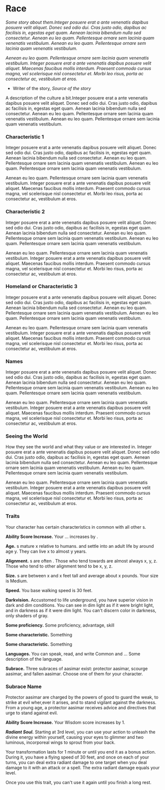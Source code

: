 # Race

_Some story about them.Integer posuere erat a ante venenatis dapibus posuere velit aliquet. Donec sed odio dui. Cras justo odio, dapibus ac facilisis in, egestas eget quam. Aenean lacinia bibendum nulla sed consectetur. Aenean eu leo quam. Pellentesque ornare sem lacinia quam venenatis vestibulum. Aenean eu leo quam. Pellentesque ornare sem lacinia quam venenatis vestibulum._

_Aenean eu leo quam. Pellentesque ornare sem lacinia quam venenatis vestibulum. Integer posuere erat a ante venenatis dapibus posuere velit aliquet. Maecenas faucibus mollis interdum. Praesent commodo cursus magna, vel scelerisque nisl consectetur et. Morbi leo risus, porta ac consectetur ac, vestibulum at eros._
- Writer of the story, _Source of the story_

A description of the culture a bit.Integer posuere erat a ante venenatis dapibus posuere velit aliquet. Donec sed odio dui. Cras justo odio, dapibus ac facilisis in, egestas eget quam. Aenean lacinia bibendum nulla sed consectetur. Aenean eu leo quam. Pellentesque ornare sem lacinia quam venenatis vestibulum. Aenean eu leo quam. Pellentesque ornare sem lacinia quam venenatis vestibulum.

### Characteristic 1

Integer posuere erat a ante venenatis dapibus posuere velit aliquet. Donec sed odio dui. Cras justo odio, dapibus ac facilisis in, egestas eget quam. Aenean lacinia bibendum nulla sed consectetur. Aenean eu leo quam. Pellentesque ornare sem lacinia quam venenatis vestibulum. Aenean eu leo quam. Pellentesque ornare sem lacinia quam venenatis vestibulum.

Aenean eu leo quam. Pellentesque ornare sem lacinia quam venenatis vestibulum. Integer posuere erat a ante venenatis dapibus posuere velit aliquet. Maecenas faucibus mollis interdum. Praesent commodo cursus magna, vel scelerisque nisl consectetur et. Morbi leo risus, porta ac consectetur ac, vestibulum at eros.

### Characteristic 2

Integer posuere erat a ante venenatis dapibus posuere velit aliquet. Donec sed odio dui. Cras justo odio, dapibus ac facilisis in, egestas eget quam. Aenean lacinia bibendum nulla sed consectetur. Aenean eu leo quam. Pellentesque ornare sem lacinia quam venenatis vestibulum. Aenean eu leo quam. Pellentesque ornare sem lacinia quam venenatis vestibulum.

Aenean eu leo quam. Pellentesque ornare sem lacinia quam venenatis vestibulum. Integer posuere erat a ante venenatis dapibus posuere velit aliquet. Maecenas faucibus mollis interdum. Praesent commodo cursus magna, vel scelerisque nisl consectetur et. Morbi leo risus, porta ac consectetur ac, vestibulum at eros.

### Homeland or Characteristic 3

Integer posuere erat a ante venenatis dapibus posuere velit aliquet. Donec sed odio dui. Cras justo odio, dapibus ac facilisis in, egestas eget quam. Aenean lacinia bibendum nulla sed consectetur. Aenean eu leo quam. Pellentesque ornare sem lacinia quam venenatis vestibulum. Aenean eu leo quam. Pellentesque ornare sem lacinia quam venenatis vestibulum.

Aenean eu leo quam. Pellentesque ornare sem lacinia quam venenatis vestibulum. Integer posuere erat a ante venenatis dapibus posuere velit aliquet. Maecenas faucibus mollis interdum. Praesent commodo cursus magna, vel scelerisque nisl consectetur et. Morbi leo risus, porta ac consectetur ac, vestibulum at eros.

### <Race> Names

Integer posuere erat a ante venenatis dapibus posuere velit aliquet. Donec sed odio dui. Cras justo odio, dapibus ac facilisis in, egestas eget quam. Aenean lacinia bibendum nulla sed consectetur. Aenean eu leo quam. Pellentesque ornare sem lacinia quam venenatis vestibulum. Aenean eu leo quam. Pellentesque ornare sem lacinia quam venenatis vestibulum.

Aenean eu leo quam. Pellentesque ornare sem lacinia quam venenatis vestibulum. Integer posuere erat a ante venenatis dapibus posuere velit aliquet. Maecenas faucibus mollis interdum. Praesent commodo cursus magna, vel scelerisque nisl consectetur et. Morbi leo risus, porta ac consectetur ac, vestibulum at eros.

### Seeing the World

How they see the world and what they value or are interested in. Integer posuere erat a ante venenatis dapibus posuere velit aliquet. Donec sed odio dui. Cras justo odio, dapibus ac facilisis in, egestas eget quam. Aenean lacinia bibendum nulla sed consectetur. Aenean eu leo quam. Pellentesque ornare sem lacinia quam venenatis vestibulum. Aenean eu leo quam. Pellentesque ornare sem lacinia quam venenatis vestibulum.

Aenean eu leo quam. Pellentesque ornare sem lacinia quam venenatis vestibulum. Integer posuere erat a ante venenatis dapibus posuere velit aliquet. Maecenas faucibus mollis interdum. Praesent commodo cursus magna, vel scelerisque nisl consectetur et. Morbi leo risus, porta ac consectetur ac, vestibulum at eros.

### <Race> Traits

Your <race> character has certain characteristics in common with all other <race>s.

__Ability Score Increase.__ Your ... increases by .

__Age.__ <Races>s mature x relative to humans. and settle into an adult life by around age y. They can live x to almost y years.

__Alignment.__ <Race>s are often <alignment>. Those who tend towards <other alignment> are almost always x, y, z. Those who tend to other alignment tend to be x, y, z.

__Size.__ <Race>s are between x and x feet tall and average about x pounds. Your size is Medium.

__Speed.__ You base walking speed is 30 feet.

__Darkvision.__ Accustomed to life underground, you have superior vision in dark and dim conditions. You can see in dim light as if it were bright light, and in darkness as if it were dim light. You can't discern color in darkness, only shaders of gray.

__Some proficiency.__ Some proficiency, advantage, skill

__Some characteristic.__ Something

__Some characteristic.__ Something

__Languages.__ You can speak, read, and write Common and ... Some description of the language.

__Subrace.__ Three subraces of aasimar exist: protector aasimar, scourge aasimar, and fallen aasimar. Choose
one of them for your character.

### Subrace Name

Protector aasimar are charged by the powers of good to guard the weak, to strike at evil wher,ever it arises, and to stand vigilant against the darkness. From a young age, a protector aasimar receives advice and directives that urge to stand against evil.

__Ability Score Increase.__ Your Wisdom score increases by 1.

___Radiant Soul.___ Starting at 3rd level, you can use your action to unleash the divine energy within yourself, causing your eyes to glimmer and two luminous, incorporeal wings to sprout from your back.

Your transformation lasts for 1 minute or until you end it as a bonus action. During it, you have a flying speed of 30 feet, and once on each of your turns, you can deal extra radiant damage to one target when you deal damage to it with an attack or a spell. The extra radiant damage equals your level.

Once you use this trait, you can't use it again until you finish a long rest.





